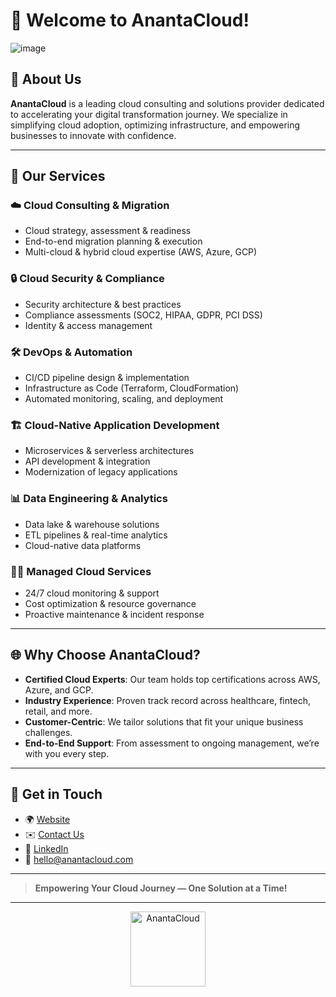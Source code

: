 # 👋 Welcome to AnantaCloud!

![image](https://github.com/user-attachments/assets/b29691f1-ed74-45e6-bf13-a1c40ad18b9d)


## 🚀 About Us

**AnantaCloud** is a leading cloud consulting and solutions provider dedicated to accelerating your digital transformation journey. We specialize in simplifying cloud adoption, optimizing infrastructure, and empowering businesses to innovate with confidence.

---

## 💼 Our Services

### ☁️ Cloud Consulting & Migration
- Cloud strategy, assessment & readiness
- End-to-end migration planning & execution
- Multi-cloud & hybrid cloud expertise (AWS, Azure, GCP)

### 🔒 Cloud Security & Compliance
- Security architecture & best practices
- Compliance assessments (SOC2, HIPAA, GDPR, PCI DSS)
- Identity & access management

### 🛠️ DevOps & Automation
- CI/CD pipeline design & implementation
- Infrastructure as Code (Terraform, CloudFormation)
- Automated monitoring, scaling, and deployment

### 🏗️ Cloud-Native Application Development
- Microservices & serverless architectures
- API development & integration
- Modernization of legacy applications

### 📊 Data Engineering & Analytics
- Data lake & warehouse solutions
- ETL pipelines & real-time analytics
- Cloud-native data platforms

### 🧑‍💻 Managed Cloud Services
- 24/7 cloud monitoring & support
- Cost optimization & resource governance
- Proactive maintenance & incident response

---

## 🌐 Why Choose AnantaCloud?

- **Certified Cloud Experts**: Our team holds top certifications across AWS, Azure, and GCP.
- **Industry Experience**: Proven track record across healthcare, fintech, retail, and more.
- **Customer-Centric**: We tailor solutions that fit your unique business challenges.
- **End-to-End Support**: From assessment to ongoing management, we’re with you every step.

---

## 📣 Get in Touch

- 🌍 [Website](https://anantacloud.com)
- ✉️ [Contact Us](https://anantacloud.com/contact-us/)
- 💼 [LinkedIn](https://www.linkedin.com/company/anantacloud/)
- 📧 hello@anantacloud.com

---

> **Empowering Your Cloud Journey — One Solution at a Time!**

---

<p align="center">
  <img src="https://github.com/user-attachments/assets/b29691f1-ed74-45e6-bf13-a1c40ad18b9d" alt="AnantaCloud" width="120"/>
</p>
